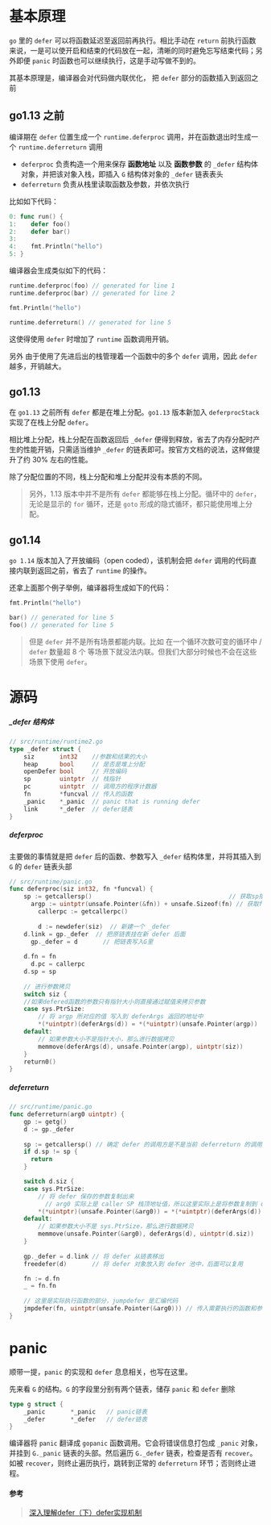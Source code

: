 # 基本原理

`go` 里的 `defer` 可以将函数延迟至返回前再执行。相比手动在 `return` 前执行函数来说，一是可以使开启和结束的代码放在一起，清晰的同时避免忘写结束代码；另外即便 `panic` 时函数也可以继续执行，这是手动写做不到的。

其基本原理是，编译器会对代码做内联优化， 把 `defer` 部分的函数插入到返回之前



## go1.13 之前

编译期在 `defer` 位置生成一个 `runtime.deferproc` 调用，并在函数退出时生成一个 `runtime.deferreturn` 调用

- `deferproc` 负责构造一个用来保存  **函数地址** 以及 **函数参数** 的 `_defer` 结构体对象，并把该对象入栈，即插入 `G` 结构体对象的 `_defer` 链表表头
- `deferreturn` 负责从栈里读取函数及参数，并依次执行

比如如下代码：

```go
0: func run() {
1:    defer foo()
2:    defer bar()
3:
4:    fmt.Println("hello")
5: }
```

编译器会生成类似如下的代码：

```go
runtime.deferproc(foo) // generated for line 1
runtime.deferproc(bar) // generated for line 2

fmt.Println("hello")

runtime.deferreturn() // generated for line 5
```

这使得使用 `defer` 时增加了 `runtime` 函数调用开销。

另外 由于使用了先进后出的栈管理着一个函数中的多个 `defer` 调用，因此 `defer` 越多，开销越大。



## go1.13

在 `go1.13` 之前所有 `defer` 都是在堆上分配。`go1.13` 版本新加入 `deferprocStack` 实现了在栈上分配 `defer`。

相比堆上分配，栈上分配在函数返回后 `_defer` 便得到释放，省去了内存分配时产生的性能开销，只需适当维护 `_defer` 的链表即可。按官方文档的说法，这样做提升了约 30% 左右的性能。

除了分配位置的不同，栈上分配和堆上分配并没有本质的不同。

> 另外，1.13 版本中并不是所有 `defer` 都能够在栈上分配。循环中的 `defer`，无论是显示的 `for` 循环，还是 `goto` 形成的隐式循环，都只能使用堆上分配。



## go1.14

`go 1.14` 版本加入了开放编码（open coded），该机制会把 `defer` 调用的代码直接内联到返回之前，省去了 `runtime` 的操作。

还拿上面那个例子举例，编译器将生成如下的代码：

```go
fmt.Println("hello")

bar() // generated for line 5
foo() // generated for line 5
```

>  但是 `defer` 并不是所有场景都能内联。比如 在一个循环次数可变的循环中 / `defer` 数量超 8 个 等场景下就没法内联。但我们大部分时候也不会在这些场景下使用 `defer`。



# 源码

##### _defer 结构体

```go
// src/runtime/runtime2.go
type _defer struct {
    siz       int32    //参数和结果的大小
    heap      bool     // 是否是堆上分配
    openDefer bool     // 开放编码
    sp        uintptr  // 栈指针
    pc        uintptr  // 调用方的程序计数器
    fn        *funcval // 传入的函数
    _panic    *_panic  // panic that is running defer
    link      *_defer  // defer链表
}
```



##### deferproc

主要做的事情就是把 `defer` 后的函数、参数写入 `_defer` 结构体里，并将其插入到 `G` 的 `defer` 链表头部

```go
// src/runtime/panic.go
func deferproc(siz int32, fn *funcval) {  
  	sp := getcallersp()                                      // 获取sp指针
	  argp := uintptr(unsafe.Pointer(&fn)) + unsafe.Sizeof(fn) // 获取fn函数后指针作为参数
		callerpc := getcallerpc()
	
		d := newdefer(siz) 	// 新建一个 _defer
    d.link = gp._defer  // 把原链表挂在新 defer 后面
	  gp._defer = d       // 把链表写入G里
  
    d.fn = fn
	  d.pc = callerpc
  	d.sp = sp
    
    // 进行参数拷贝
    switch siz {
    //如果defered函数的参数只有指针大小则直接通过赋值来拷贝参数
    case sys.PtrSize:
        // 将 argp 所对应的值 写入到 deferArgs 返回的地址中
        *(*uintptr)(deferArgs(d)) = *(*uintptr)(unsafe.Pointer(argp))
    default:
        // 如果参数大小不是指针大小，那么进行数据拷贝
        memmove(deferArgs(d), unsafe.Pointer(argp), uintptr(siz))
    }
   	return0() 
}
```



##### deferreturn

```go
// src/runtime/panic.go
func deferreturn(arg0 uintptr) {
    gp := getg()
    d := gp._defer
    
    sp := getcallersp() // 确定 defer 的调用方是不是当前 deferreturn 的调用方
    if d.sp != sp {
      return
    }

    switch d.siz {
    case sys.PtrSize:
      	// 将 defer 保存的参数复制出来
     	  // arg0 实际上是 caller SP 栈顶地址值，所以这里实际上是将参数复制到 caller SP 栈顶地址值
      	*(*uintptr)(unsafe.Pointer(&arg0)) = *(*uintptr)(deferArgs(d))
    default:
        // 如果参数大小不是 sys.PtrSize，那么进行数据拷贝
      	memmove(unsafe.Pointer(&arg0), deferArgs(d), uintptr(d.siz))
    }
  
    gp._defer = d.link // 将 defer 从链表移出
    freedefer(d)       // 将 defer 对象放入到 defer 池中，后面可以复用

    fn := d.fn
    _ = fn.fn
  
    // 这里是实际执行函数的部分，jumpdefer 是汇编代码
    jmpdefer(fn, uintptr(unsafe.Pointer(&arg0))) // 传入需要执行的函数和参数
}
```





# panic

顺带一提，`panic` 的实现和 `defer` 息息相关，也写在这里。

先来看 `G` 的结构。`G` 的字段里分别有两个链表，储存 `panic` 和 `defer` 删除

```go
type g struct {
    _panic       *_panic   // panic链表
	_defer       *_defer   // defer链表
}
```

编译器将 `panic` 翻译成 `gopanic` 函数调用。它会将错误信息打包成 `_panic` 对象，并挂到 `G._panic` 链表的头部。然后遍历 `G._defer` 链表，检查是否有 `recover`。如被 `recover`，则终止遍历执行，跳转到正常的 `deferreturn` 环节；否则终止进程。





#### 参考

> [深入理解defer（下）defer实现机制](https://zhuanlan.zhihu.com/p/69455275)

